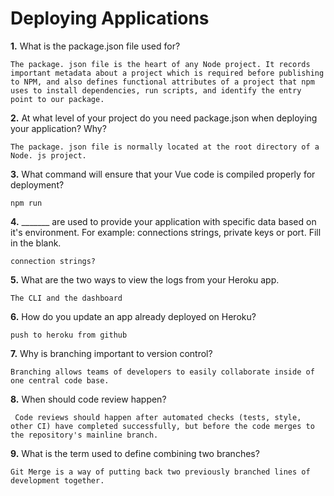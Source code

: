 # Deploying Applications

**1.** What is the package.json file used for?
<!-- enter you answer in the space below -->
```
The package. json file is the heart of any Node project. It records important metadata about a project which is required before publishing to NPM, and also defines functional attributes of a project that npm uses to install dependencies, run scripts, and identify the entry point to our package.
``` 
**2.** At what level of your project do you need package.json when deploying your application? Why?
<!-- enter you answer in the space below -->
```
The package. json file is normally located at the root directory of a Node. js project.
```
**3.** What command will ensure that your Vue code is compiled properly for deployment?
<!-- enter you answer in the space below -->
```
npm run 
```
**4.** _______ are used to provide your application with specific data based on it's environment. For example: connections strings, private keys or port. Fill in the blank.
<!-- enter you answer in the space below -->
```
connection strings?
```
**5.** What are the two ways to view the logs from your Heroku app.
<!-- enter you answer in the space below -->
```
The CLI and the dashboard

```
**6.** How do you update an app already deployed on Heroku?
<!-- enter you answer in the space below -->
```
push to heroku from github

```
**7.** Why is branching important to version control?
<!-- enter you answer in the space below -->
```
Branching allows teams of developers to easily collaborate inside of one central code base. 
```
**8.** When should code review happen?
<!-- enter you answer in the space below -->
```
 Code reviews should happen after automated checks (tests, style, other CI) have completed successfully, but before the code merges to the repository's mainline branch.

```
**9.** What is the term used to define combining two branches?
<!-- enter you answer in the space below -->
```
Git Merge is a way of putting back two previously branched lines of development together.

```